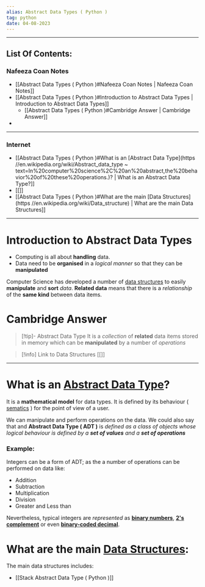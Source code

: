 ```yaml
---
alias: Abstract Data Types ( Python )
tag: python
date: 04-08-2023
---
```


---

## List Of Contents:

### Nafeeza Coan Notes

- [[Abstract Data Types ( Python )#Nafeeza Coan Notes | Nafeeza Coan Notes]]
- [[Abstract Data Types ( Python )#Introduction to Abstract Data Types | Introduction to Abstract Data Types]]
	- [[Abstract Data Types ( Python )#Cambridge Answer | Cambridge Answer]]
- 
---

### Internet

- [[Abstract Data Types ( Python )#What is an [Abstract Data Type](https //en.wikipedia.org/wiki/Abstract_data_type ~ text=In%20computer%20science%2C%20an%20abstract,the%20behavior%20of%20these%20operations.)? | What is an Abstract Data Type?]]
- [[]]
- [[Abstract Data Types ( Python )#What are the main [Data Structures](https //en.wikipedia.org/wiki/Data_structure) | What are the main Data Structures]]

---

# Introduction to Abstract Data Types

- Computing is all about **handling** data.
- Data need to be **organised** in a *logical manner* so that they can be **manipulated**

Computer Science has developed a number of [data structures](https://en.wikipedia.org/wiki/Data_structure) to easily **manipulate** and **sort** *data*. 
**Related data** means that there is a *relationship* of the **same kind** between data items.

# Cambridge Answer

>[!tip]- Abstract Data Type
> It is a *collection* of **related** data items stored in memory which can be **manipulated** by a number of *operations*

>[!info]
>Link to Data Structures [[]]

---

# What is an [Abstract Data Type](https://en.wikipedia.org/wiki/Abstract_data_type#:~:text=In%20computer%20science%2C%20an%20abstract,the%20behavior%20of%20these%20operations.)?

It is a **mathematical model** for data types. It is defined by its behaviour ( [sematics](https://en.wikipedia.org/wiki/Semantics_(computer_science)) ) for the point of view of a user.

We can manipulate and perform operations on the data.
We could also say that and **Abstract Data Type ( ADT )** is *defined as a class of objects whose logical behaviour is defined by a **set of values** and a **set of operations***

### Example:

Integers can be a form of ADT; as the a number of operations can be performed on data like:

- Addition 
- Subtraction
- Multiplication
- Division
- Greater and Less than

Nevertheless, typical integers are *represented* as **[binary numbers](https://en.wikipedia.org/wiki/Binary_number)**, **[2's complement](https://en.wikipedia.org/wiki/Two%27s_complement)** or even **[binary-coded decimal](https://en.wikipedia.org/wiki/Binary-coded_decimal)**.

# What are the main [Data Structures](https://en.wikipedia.org/wiki/Data_structure):

The main data structures includes:

- [[Stack Abstract Data Type ( Python )]]